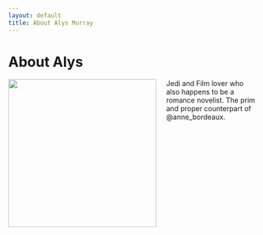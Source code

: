 ```yaml
---
layout: default
title: About Alys Murray
---
```


<div class="post">
	<h1 class="pageTitle">About Alys</h1>
  <div style="clear: left;">
	<img src="{{ '/assets/img/profile.jpg' | prepend: site.baseurl }}" alt="" style="float: left;width: 300px;padding-right: 20px;"> 
  </div>

  <div markdown="1">
   Jedi and Film lover who also happens to be a romance novelist. The prim and proper counterpart of @anne_bordeaux.
</div>
</div>
